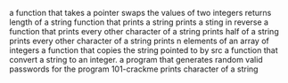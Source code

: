  a function that takes a pointer
swaps the values of two integers
returns length of a string
function that prints a string
prints a sting in reverse
 a function that prints every other character of a string
prints half of a string
prints every other character of a string
 prints n elements of an array of integers
a function that copies the string pointed to by src
 a function that convert a string to an integer.
a program that generates random valid passwords for the program 101-crackme
prints character of a string
